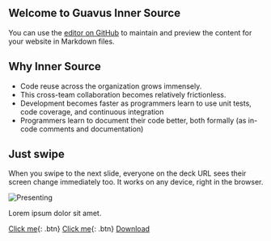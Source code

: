 ## Welcome to Guavus Inner Source 
You can use the [editor on GitHub](https://github.com/jyotsna-talwani-guavus/jyotsna-talwani-guavus.github.io/edit/master/README.md) to maintain and preview the content for your website in Markdown files.

## Why Inner Source

* Code reuse across the organization grows immensely.
* This cross-team collaboration becomes relatively frictionless. 
* Development becomes faster as programmers learn to use unit tests, code coverage, and continuous integration
* Programmers learn to document their code better, both formally (as in-code comments and documentation) 

<!-- background: #ff786c-->
<!-- color: #fff -->

## Just swipe

When you swipe to the next slide, everyone on the deck URL sees their screen change immediately too. It works on any device, right in the browser. 

![Presenting](https://www.swipe.to/perm-static/intro/presenting-devices.png)


Lorem ipsum dolor sit amet.

[Click me](http://techpubs.ggn.in.guavus.com/OnlineHelp/ReflexPlatform/Launch%20Dashboard/Index.html){: .btn}
[Click me](https://github.com/Guavus/tp-demo){: .btn}
<a href="https://github.com/pages-themes/time-machine/zipball/master" class="download-button zip"><span>Download</span></a>

